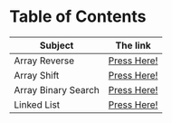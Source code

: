 # Table of Contents

| Subject | The link |
| --- | --- |
| Array Reverse | [Press Here!](./array_reverse/README.md) |
| Array Shift | [Press Here!](./array_shift/README.md) |
| Array Binary Search | [Press Here!](./array_binary_search/README.md) |
| Linked List | [Press Here!](./Data-Structures/linked_list/README.md) |

